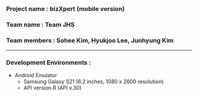 ### Project name : bizXpert (mobile version)

### Team name : Team JHS

### Team members : Sohee Kim, Hyukjoo Lee, Junhyung Kim

----

### Development Environments : 
 - Android Emulator
   - Samsung Galaxy S21 (6.2 inches, 1080 x 2600 resolution)
   - API version.R (API v.30)
